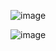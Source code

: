 ![image](https://user-images.githubusercontent.com/83406220/123757037-846a9a80-d8f8-11eb-99c5-6e376116c22d.png)

![image](https://user-images.githubusercontent.com/83406220/123757505-03f86980-d8f9-11eb-8cb5-68bc47e09178.png)
